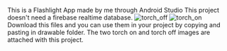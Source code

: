 This is a Flashlight App made by me through Android Studio
This project doesn't need a firebase realtime database.
![torch_off](https://user-images.githubusercontent.com/98010991/206375240-0b837c49-a1e1-4a5a-9bbd-92f94f0057f5.png)
![torch_on](https://user-images.githubusercontent.com/98010991/206375248-bf764393-d2a2-49bd-aeb9-6e1202da0adc.png)
Download this  files and you can use them in your project by copying and pasting in drawable folder.
The two torch on and torch off images are attached with this project.
